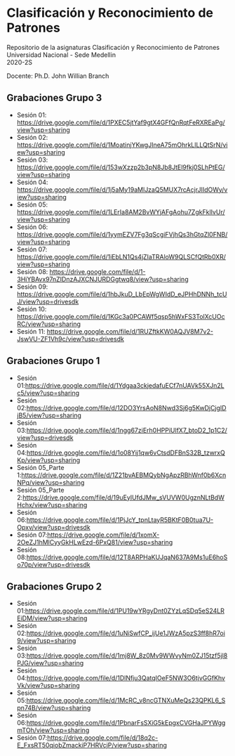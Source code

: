 # Clasificación y Reconocimiento de Patrones

Repositorio de la asignaturas Clasificación y Reconocimiento de Patrones  
Universidad Nacional - Sede Medellin  
2020-2S

Docente: Ph.D. John Willian Branch  

## Grabaciones Grupo 3  
* Sesión 01: https://drive.google.com/file/d/1PXEC5jtYaf9gtX4GFfQnRqtFeRXREaPg/view?usp=sharing  
* Sesión 02: https://drive.google.com/file/d/1MoatinjYKwgJIneA75mOhrkLlLLQtSrN/view?usp=sharing  
* Sesión 03: https://drive.google.com/file/d/153wXzzp2b3pN8Jb8JtEl9fkj0SLhPtEG/view?usp=sharing
* Sesión 04: https://drive.google.com/file/d/1j5aMy19aMlJzaQ5MUX7rcAcjrJIIdOWy/view?usp=sharing
* Sesión 05: https://drive.google.com/file/d/1LErIa8AM2BvWYjAFgAohu7ZgkFklIvUr/view?usp=sharing
* Sesión 06: https://drive.google.com/file/d/1yymEZV7Fg3qScgiFVjhQs3hGtqZl0FNB/view?usp=sharing
* Sesión 07: https://drive.google.com/file/d/1iEbLN1Qs4jZIaTRAloW9QLSCfQtRb0XR/view?usp=sharing
* Sesión 08: https://drive.google.com/file/d/1-3HiYBAvx97nZIDnzAJXCNJURDGgtwq8/view?usp=sharing
* Sesión 09: https://drive.google.com/file/d/1hbJkuD_LbEpWgWIdD_eJPHhDNNh_tcUJ/view?usp=drivesdk
* Sesión 10: https://drive.google.com/file/d/1KGc3a0PCAWf5qsp5hWxFS3TolXcUOcRC/view?usp=sharing
* Sesión 11: https://drive.google.com/file/d/1RUZftkKW0AQJV8M7v2-JswVU-ZF1Vh9c/view?usp=drivesdk

## Grabaciones Grupo 1 
* Sesión 01:https://drive.google.com/file/d/1Ydgaa3ckjedafuECf7nUAVk55XJn2Lc5/view?usp=sharing
* Sesión 02:https://drive.google.com/file/d/12DO3YrsAoN8Nwd3Sj6g5KwDjCjgIDjB5/view?usp=sharing
* Sesión 03:https://drive.google.com/file/d/1ngg67ziErh0HPPiUlfX7_btoD2_1p1C2/view?usp=drivesdk
* Sesión 04:https://drive.google.com/file/d/1o08Yij1qw6vCtsdDFBnS32B_tzwrxQKp/view?usp=sharing
* Sesión 05_Parte 1:https://drive.google.com/file/d/1Z21bvAEBMQybNgApzRBhWnf0b6XcnNPq/view?usp=sharing
* Sesión 05_Parte 2:https://drive.google.com/file/d/19uEyIUfdJMw_sVUVW0UgznNLtBdWHchx/view?usp=sharing
* Sesión 06:https://drive.google.com/file/d/1PjJcY_tpnLtayR5BKtF0B0tua7U-Opxv/view?usp=drivesdk
* Sesión 07:https://drive.google.com/file/d/1xomX-2OeZJ1hMlCyyGkHLwEzd-6PxQ81/view?usp=sharing
* Sesión 08:https://drive.google.com/file/d/12T8ARPHaKUJqaN637A9Ms1uE6hoSo70p/view?usp=drivesdk

## Grabaciones Grupo 2
* Sesión 01:https://drive.google.com/file/d/1PU19wYRgyDnt0ZYzLqSDq5eS24LREiDM/view?usp=sharing
* Sesión 02:https://drive.google.com/file/d/1uNiSwfCP_ijUe1JWzA5pzS3ff8hR7oi9/view?usp=sharing
* Sesión 03:https://drive.google.com/file/d/1mj8W_8z0Mv9WWvyNm0ZJ15tzf5jl8PJG/view?usp=sharing
* Sesión 04:https://drive.google.com/file/d/1DlNfju3QatqIOeF5NW3O6tjvGGfKhvVk/view?usp=sharing
* Sesión 05:https://drive.google.com/file/d/1McRC_v8ncGTNXuMeQs23QPKL6_Spn74B/view?usp=sharing
* Sesión 06:https://drive.google.com/file/d/1PbnarFsSXiG5kEpgxCVGHaJPYWggmTOh/view?usp=sharing
* Sesión 07:https://drive.google.com/file/d/18q2c-E_FxsRT50qiobZmackiP7HRVcjP/view?usp=sharing

